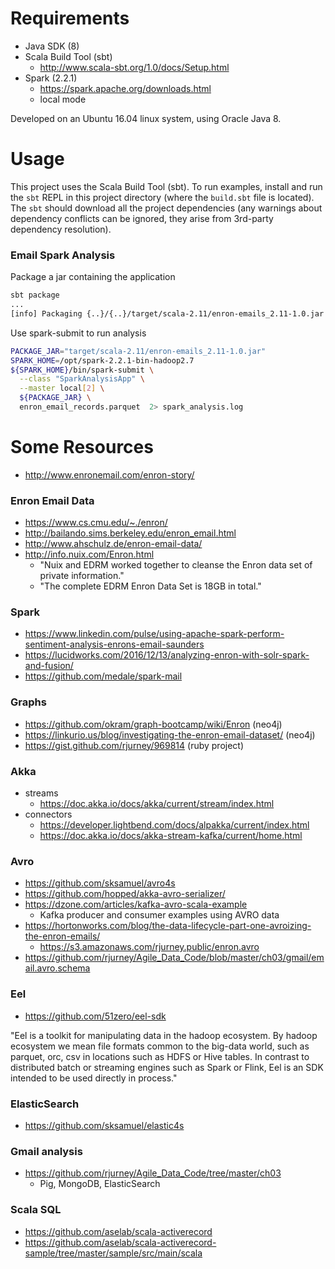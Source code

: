 
# Requirements

- Java SDK (8)
- Scala Build Tool (sbt)
  - http://www.scala-sbt.org/1.0/docs/Setup.html
- Spark (2.2.1)
  - https://spark.apache.org/downloads.html
  - local mode

Developed on an Ubuntu 16.04 linux system, using Oracle Java 8.

# Usage

This project uses the Scala Build Tool (sbt).  To run examples, install and run the `sbt` REPL in this project
directory (where the `build.sbt` file is located).  The `sbt` should download all the project dependencies (any
warnings about dependency conflicts can be ignored, they arise from 3rd-party dependency resolution).

### Email Spark Analysis

Package a jar containing the application

```bash
sbt package
...
[info] Packaging {..}/{..}/target/scala-2.11/enron-emails_2.11-1.0.jar
```

Use spark-submit to run analysis
```bash
PACKAGE_JAR="target/scala-2.11/enron-emails_2.11-1.0.jar"
SPARK_HOME=/opt/spark-2.2.1-bin-hadoop2.7
${SPARK_HOME}/bin/spark-submit \
  --class "SparkAnalysisApp" \
  --master local[2] \
  ${PACKAGE_JAR} \
  enron_email_records.parquet  2> spark_analysis.log
```


# Some Resources

- http://www.enronemail.com/enron-story/

### Enron Email Data

- https://www.cs.cmu.edu/~./enron/
- http://bailando.sims.berkeley.edu/enron_email.html
- http://www.ahschulz.de/enron-email-data/
- http://info.nuix.com/Enron.html
  - "Nuix and EDRM worked together to cleanse the Enron data set of private information."
  - "The complete EDRM Enron Data Set is 18GB in total."
  
### Spark

- https://www.linkedin.com/pulse/using-apache-spark-perform-sentiment-analysis-enrons-email-saunders
- https://lucidworks.com/2016/12/13/analyzing-enron-with-solr-spark-and-fusion/
- https://github.com/medale/spark-mail

### Graphs

- https://github.com/okram/graph-bootcamp/wiki/Enron (neo4j)
- https://linkurio.us/blog/investigating-the-enron-email-dataset/ (neo4j)
- https://gist.github.com/rjurney/969814 (ruby project)

### Akka

- streams
  - https://doc.akka.io/docs/akka/current/stream/index.html
- connectors
  - https://developer.lightbend.com/docs/alpakka/current/index.html
  - https://doc.akka.io/docs/akka-stream-kafka/current/home.html
  
### Avro

- https://github.com/sksamuel/avro4s
- https://github.com/hopped/akka-avro-serializer/
- https://dzone.com/articles/kafka-avro-scala-example
  - Kafka producer and consumer examples using AVRO data
- https://hortonworks.com/blog/the-data-lifecycle-part-one-avroizing-the-enron-emails/
  - https://s3.amazonaws.com/rjurney.public/enron.avro
- https://github.com/rjurney/Agile_Data_Code/blob/master/ch03/gmail/email.avro.schema

### Eel

- https://github.com/51zero/eel-sdk

"Eel is a toolkit for manipulating data in the hadoop ecosystem. By hadoop ecosystem we mean
file formats common to the big-data world, such as parquet, orc, csv in locations such as HDFS
or Hive tables. In contrast to distributed batch or streaming engines such as Spark or Flink,
Eel is an SDK intended to be used directly in process."

### ElasticSearch

- https://github.com/sksamuel/elastic4s

### Gmail analysis

- https://github.com/rjurney/Agile_Data_Code/tree/master/ch03
  - Pig, MongoDB, ElasticSearch

### Scala SQL

- https://github.com/aselab/scala-activerecord
- https://github.com/aselab/scala-activerecord-sample/tree/master/sample/src/main/scala
